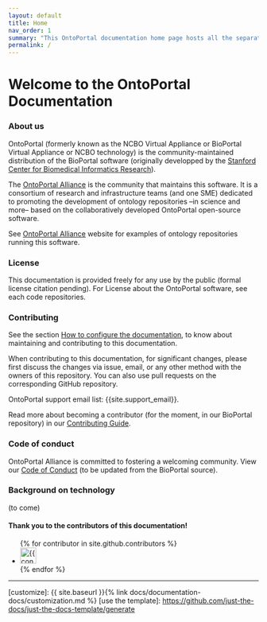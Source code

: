 ```yaml
---
layout: default
title: Home
nav_order: 1
summary: "This OntoPortal documentation home page hosts all the separate OntoPortal topics and is hosted on GitHub Pages."
permalink: /
---
```


# Welcome to the OntoPortal Documentation

### About us

OntoPortal (formerly known as the NCBO Virtual Appliance or BioPortal Virtual Appliance or NCBO technology) is
the community-maintained distribution of the BioPortal software (originally developped by the [Stanford Center for Biomedical Informatics Research](https://bmir.stanford.edu/)).

The [OntoPortal Alliance](https://ontoportal.org) is the community that maintains this software. It is a consortium of research and infrastructure teams (and one SME) dedicated to promoting the development of ontology repositories –in science and more– based on the collaboratively developed OntoPortal open-source software.

See [OntoPortal Alliance](https://ontoportal.org) website for examples of ontology repositories running this software.

### License

This documentation is provided freely for any use by the public (formal license citation pending).
For License about the OntoPortal software, see each code repositories. 

### Contributing

See the section [How to configure the documentation](configuration), to know about maintaining and contributing to this documentation. 

When contributing to this documentation, for significant changes, please first discuss the changes via issue, email, or any other method with the owners of this repository. You can also use pull requests on the corresponding GitHub repository.

OntoPortal support email list: {{site.support_email}}.

Read more about becoming a contributor (for the moment, in our BioPortal repository) in our [Contributing Guide](https://github.com/ncbo/bioportal-project/blob/master/contributing.md).

### Code of conduct

OntoPortal Alliance is committed to fostering a welcoming community. View our [Code of Conduct](https://github.com/ncbo/bioportal-project/blob/master/contributing.md#code-of-conduct) (to be updated from the BioPortal source). 

### Background on technology
(to come)


#### Thank you to the contributors of this documentation!

<ul class="list-style-none">
{% for contributor in site.github.contributors %}
  <li class="d-inline-block mr-1">
     <a href="{{ contributor.html_url }}"><img src="{{ contributor.avatar_url }}" width="32" height="32" alt="{{ contributor.login }}"></a>
  </li>
{% endfor %}
</ul>

----

[Jekyll]: https://jekyllrb.com
[Markdown]: https://daringfireball.net/projects/markdown/
[Liquid]: https://github.com/Shopify/liquid/wiki
[Front matter]: https://jekyllrb.com/docs/front-matter/
[Jekyll configuration]: https://jekyllrb.com/docs/configuration/
[source file for this page]: https://github.com/just-the-docs/just-the-docs/blob/main/index.md
[Just the Docs Template]: https://just-the-docs.github.io/just-the-docs-template/
[Just the Docs]: https://just-the-docs.github.io/just-the-docs/
[Just the Docs repo]: https://github.com/just-the-docs/just-the-docs
[Just the Docs README]: https://github.com/just-the-docs/just-the-docs/blob/main/README.md
[GitHub Pages]: https://pages.github.com/
[Template README]: https://github.com/just-the-docs/just-the-docs-template/blob/main/README.md
[GitHub Pages / Actions workflow]: https://github.blog/changelog/2022-07-27-github-pages-custom-github-actions-workflows-beta/
[customize]: {{ site.baseurl }}{% link docs/documentation-docs/customization.md %}
[use the template]: https://github.com/just-the-docs/just-the-docs-template/generate
